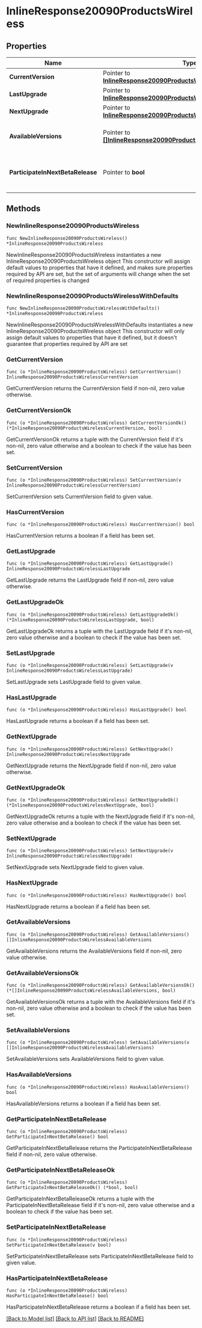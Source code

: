 # InlineResponse20090ProductsWireless

## Properties

Name | Type | Description | Notes
------------ | ------------- | ------------- | -------------
**CurrentVersion** | Pointer to [**InlineResponse20090ProductsWirelessCurrentVersion**](InlineResponse20090ProductsWirelessCurrentVersion.md) |  | [optional] 
**LastUpgrade** | Pointer to [**InlineResponse20090ProductsWirelessLastUpgrade**](InlineResponse20090ProductsWirelessLastUpgrade.md) |  | [optional] 
**NextUpgrade** | Pointer to [**InlineResponse20090ProductsWirelessNextUpgrade**](InlineResponse20090ProductsWirelessNextUpgrade.md) |  | [optional] 
**AvailableVersions** | Pointer to [**[]InlineResponse20090ProductsWirelessAvailableVersions**](InlineResponse20090ProductsWirelessAvailableVersions.md) | Firmware versions available for upgrade | [optional] 
**ParticipateInNextBetaRelease** | Pointer to **bool** | Whether or not the network wants beta firmware | [optional] 

## Methods

### NewInlineResponse20090ProductsWireless

`func NewInlineResponse20090ProductsWireless() *InlineResponse20090ProductsWireless`

NewInlineResponse20090ProductsWireless instantiates a new InlineResponse20090ProductsWireless object
This constructor will assign default values to properties that have it defined,
and makes sure properties required by API are set, but the set of arguments
will change when the set of required properties is changed

### NewInlineResponse20090ProductsWirelessWithDefaults

`func NewInlineResponse20090ProductsWirelessWithDefaults() *InlineResponse20090ProductsWireless`

NewInlineResponse20090ProductsWirelessWithDefaults instantiates a new InlineResponse20090ProductsWireless object
This constructor will only assign default values to properties that have it defined,
but it doesn't guarantee that properties required by API are set

### GetCurrentVersion

`func (o *InlineResponse20090ProductsWireless) GetCurrentVersion() InlineResponse20090ProductsWirelessCurrentVersion`

GetCurrentVersion returns the CurrentVersion field if non-nil, zero value otherwise.

### GetCurrentVersionOk

`func (o *InlineResponse20090ProductsWireless) GetCurrentVersionOk() (*InlineResponse20090ProductsWirelessCurrentVersion, bool)`

GetCurrentVersionOk returns a tuple with the CurrentVersion field if it's non-nil, zero value otherwise
and a boolean to check if the value has been set.

### SetCurrentVersion

`func (o *InlineResponse20090ProductsWireless) SetCurrentVersion(v InlineResponse20090ProductsWirelessCurrentVersion)`

SetCurrentVersion sets CurrentVersion field to given value.

### HasCurrentVersion

`func (o *InlineResponse20090ProductsWireless) HasCurrentVersion() bool`

HasCurrentVersion returns a boolean if a field has been set.

### GetLastUpgrade

`func (o *InlineResponse20090ProductsWireless) GetLastUpgrade() InlineResponse20090ProductsWirelessLastUpgrade`

GetLastUpgrade returns the LastUpgrade field if non-nil, zero value otherwise.

### GetLastUpgradeOk

`func (o *InlineResponse20090ProductsWireless) GetLastUpgradeOk() (*InlineResponse20090ProductsWirelessLastUpgrade, bool)`

GetLastUpgradeOk returns a tuple with the LastUpgrade field if it's non-nil, zero value otherwise
and a boolean to check if the value has been set.

### SetLastUpgrade

`func (o *InlineResponse20090ProductsWireless) SetLastUpgrade(v InlineResponse20090ProductsWirelessLastUpgrade)`

SetLastUpgrade sets LastUpgrade field to given value.

### HasLastUpgrade

`func (o *InlineResponse20090ProductsWireless) HasLastUpgrade() bool`

HasLastUpgrade returns a boolean if a field has been set.

### GetNextUpgrade

`func (o *InlineResponse20090ProductsWireless) GetNextUpgrade() InlineResponse20090ProductsWirelessNextUpgrade`

GetNextUpgrade returns the NextUpgrade field if non-nil, zero value otherwise.

### GetNextUpgradeOk

`func (o *InlineResponse20090ProductsWireless) GetNextUpgradeOk() (*InlineResponse20090ProductsWirelessNextUpgrade, bool)`

GetNextUpgradeOk returns a tuple with the NextUpgrade field if it's non-nil, zero value otherwise
and a boolean to check if the value has been set.

### SetNextUpgrade

`func (o *InlineResponse20090ProductsWireless) SetNextUpgrade(v InlineResponse20090ProductsWirelessNextUpgrade)`

SetNextUpgrade sets NextUpgrade field to given value.

### HasNextUpgrade

`func (o *InlineResponse20090ProductsWireless) HasNextUpgrade() bool`

HasNextUpgrade returns a boolean if a field has been set.

### GetAvailableVersions

`func (o *InlineResponse20090ProductsWireless) GetAvailableVersions() []InlineResponse20090ProductsWirelessAvailableVersions`

GetAvailableVersions returns the AvailableVersions field if non-nil, zero value otherwise.

### GetAvailableVersionsOk

`func (o *InlineResponse20090ProductsWireless) GetAvailableVersionsOk() (*[]InlineResponse20090ProductsWirelessAvailableVersions, bool)`

GetAvailableVersionsOk returns a tuple with the AvailableVersions field if it's non-nil, zero value otherwise
and a boolean to check if the value has been set.

### SetAvailableVersions

`func (o *InlineResponse20090ProductsWireless) SetAvailableVersions(v []InlineResponse20090ProductsWirelessAvailableVersions)`

SetAvailableVersions sets AvailableVersions field to given value.

### HasAvailableVersions

`func (o *InlineResponse20090ProductsWireless) HasAvailableVersions() bool`

HasAvailableVersions returns a boolean if a field has been set.

### GetParticipateInNextBetaRelease

`func (o *InlineResponse20090ProductsWireless) GetParticipateInNextBetaRelease() bool`

GetParticipateInNextBetaRelease returns the ParticipateInNextBetaRelease field if non-nil, zero value otherwise.

### GetParticipateInNextBetaReleaseOk

`func (o *InlineResponse20090ProductsWireless) GetParticipateInNextBetaReleaseOk() (*bool, bool)`

GetParticipateInNextBetaReleaseOk returns a tuple with the ParticipateInNextBetaRelease field if it's non-nil, zero value otherwise
and a boolean to check if the value has been set.

### SetParticipateInNextBetaRelease

`func (o *InlineResponse20090ProductsWireless) SetParticipateInNextBetaRelease(v bool)`

SetParticipateInNextBetaRelease sets ParticipateInNextBetaRelease field to given value.

### HasParticipateInNextBetaRelease

`func (o *InlineResponse20090ProductsWireless) HasParticipateInNextBetaRelease() bool`

HasParticipateInNextBetaRelease returns a boolean if a field has been set.


[[Back to Model list]](../README.md#documentation-for-models) [[Back to API list]](../README.md#documentation-for-api-endpoints) [[Back to README]](../README.md)


